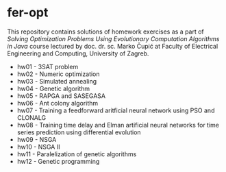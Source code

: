 # fer-opt
This repository contains solutions of homework exercises as a part of *Solving Optimization Problems Using Evolutionary Computation Algorithms in Java* course lectured by doc. dr. sc. Marko Čupić at Faculty of Electrical Engineering and Computing, University of Zagreb.

 - hw01 - 3SAT problem
 - hw02 - Numeric optimization
 - hw03 - Simulated annealing
 - hw04 - Genetic algorithm
 - hw05 - RAPGA and SASEGASA
 - hw06 - Ant colony algorithm
 - hw07 - Training a feedforward aritficial neural network using PSO and CLONALG
 - hw08 - Training time delay and Elman artificial neural networks for time series prediction using differential evolution
 - hw09 - NSGA
 - hw10 - NSGA II
 - hw11 - Paralelization of genetic algorithms
 - hw12 - Genetic programming
